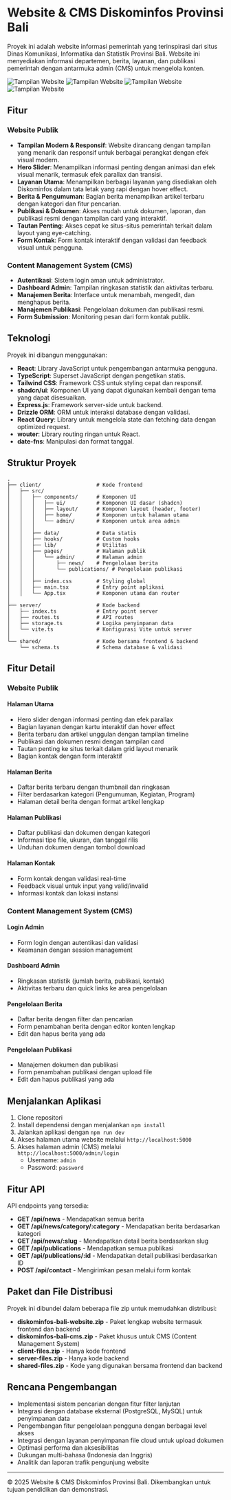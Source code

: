 # Website & CMS Diskominfos Provinsi Bali

Proyek ini adalah website informasi pemerintah yang terinspirasi dari situs Dinas Komunikasi, Informatika dan Statistik Provinsi Bali. Website ini menyediakan informasi departemen, berita, layanan, dan publikasi pemerintah dengan antarmuka admin (CMS) untuk mengelola konten.

![Tampilan Website](2.png)
![Tampilan Website](3.png)
![Tampilan Website](4.png)
![Tampilan Website](1.png)

## Fitur

### Website Publik
- **Tampilan Modern & Responsif**: Website dirancang dengan tampilan yang menarik dan responsif untuk berbagai perangkat dengan efek visual modern.
- **Hero Slider**: Menampilkan informasi penting dengan animasi dan efek visual menarik, termasuk efek parallax dan transisi.
- **Layanan Utama**: Menampilkan berbagai layanan yang disediakan oleh Diskominfos dalam tata letak yang rapi dengan hover effect.
- **Berita & Pengumuman**: Bagian berita menampilkan artikel terbaru dengan kategori dan fitur pencarian.
- **Publikasi & Dokumen**: Akses mudah untuk dokumen, laporan, dan publikasi resmi dengan tampilan card yang interaktif.
- **Tautan Penting**: Akses cepat ke situs-situs pemerintah terkait dalam layout yang eye-catching.
- **Form Kontak**: Form kontak interaktif dengan validasi dan feedback visual untuk pengguna.

### Content Management System (CMS)
- **Autentikasi**: Sistem login aman untuk administrator.
- **Dashboard Admin**: Tampilan ringkasan statistik dan aktivitas terbaru.
- **Manajemen Berita**: Interface untuk menambah, mengedit, dan menghapus berita.
- **Manajemen Publikasi**: Pengelolaan dokumen dan publikasi resmi.
- **Form Submission**: Monitoring pesan dari form kontak publik.

## Teknologi

Proyek ini dibangun menggunakan:

- **React**: Library JavaScript untuk pengembangan antarmuka pengguna.
- **TypeScript**: Superset JavaScript dengan pengetikan statis.
- **Tailwind CSS**: Framework CSS untuk styling cepat dan responsif.
- **shadcn/ui**: Komponen UI yang dapat digunakan kembali dengan tema yang dapat disesuaikan.
- **Express.js**: Framework server-side untuk backend.
- **Drizzle ORM**: ORM untuk interaksi database dengan validasi.
- **React Query**: Library untuk mengelola state dan fetching data dengan optimized request.
- **wouter**: Library routing ringan untuk React.
- **date-fns**: Manipulasi dan format tanggal.

## Struktur Proyek

```
.
├── client/                  # Kode frontend
│   ├── src/
│   │   ├── components/      # Komponen UI
│   │   │   ├── ui/          # Komponen UI dasar (shadcn)
│   │   │   ├── layout/      # Komponen layout (header, footer)
│   │   │   ├── home/        # Komponen untuk halaman utama
│   │   │   └── admin/       # Komponen untuk area admin
│   │   │
│   │   ├── data/            # Data statis
│   │   ├── hooks/           # Custom hooks
│   │   ├── lib/             # Utilitas
│   │   ├── pages/           # Halaman publik
│   │   │   └── admin/       # Halaman admin
│   │   │       ├── news/    # Pengelolaan berita
│   │   │       └── publications/ # Pengelolaan publikasi
│   │   │
│   │   ├── index.css        # Styling global
│   │   ├── main.tsx         # Entry point aplikasi
│   │   └── App.tsx          # Komponen utama dan router
│
├── server/                  # Kode backend
│   ├── index.ts             # Entry point server
│   ├── routes.ts            # API routes
│   ├── storage.ts           # Logika penyimpanan data
│   └── vite.ts              # Konfigurasi Vite untuk server
│
└── shared/                  # Kode bersama frontend & backend
    └── schema.ts            # Schema database & validasi
```

## Fitur Detail

### Website Publik
#### Halaman Utama
- Hero slider dengan informasi penting dan efek parallax
- Bagian layanan dengan kartu interaktif dan hover effect
- Berita terbaru dan artikel unggulan dengan tampilan timeline
- Publikasi dan dokumen resmi dengan tampilan card
- Tautan penting ke situs terkait dalam grid layout menarik
- Bagian kontak dengan form interaktif

#### Halaman Berita
- Daftar berita terbaru dengan thumbnail dan ringkasan
- Filter berdasarkan kategori (Pengumuman, Kegiatan, Program)
- Halaman detail berita dengan format artikel lengkap

#### Halaman Publikasi
- Daftar publikasi dan dokumen dengan kategori
- Informasi tipe file, ukuran, dan tanggal rilis
- Unduhan dokumen dengan tombol download

#### Halaman Kontak
- Form kontak dengan validasi real-time
- Feedback visual untuk input yang valid/invalid
- Informasi kontak dan lokasi instansi

### Content Management System (CMS)
#### Login Admin
- Form login dengan autentikasi dan validasi
- Keamanan dengan session management

#### Dashboard Admin
- Ringkasan statistik (jumlah berita, publikasi, kontak)
- Aktivitas terbaru dan quick links ke area pengelolaan

#### Pengelolaan Berita
- Daftar berita dengan filter dan pencarian
- Form penambahan berita dengan editor konten lengkap
- Edit dan hapus berita yang ada

#### Pengelolaan Publikasi
- Manajemen dokumen dan publikasi
- Form penambahan publikasi dengan upload file
- Edit dan hapus publikasi yang ada

## Menjalankan Aplikasi

1. Clone repositori
2. Install dependensi dengan menjalankan `npm install`
3. Jalankan aplikasi dengan `npm run dev`
4. Akses halaman utama website melalui `http://localhost:5000`
5. Akses halaman admin (CMS) melalui `http://localhost:5000/admin/login`
   - Username: `admin`
   - Password: `password`

## Fitur API

API endpoints yang tersedia:

- **GET /api/news** - Mendapatkan semua berita
- **GET /api/news/category/:category** - Mendapatkan berita berdasarkan kategori
- **GET /api/news/:slug** - Mendapatkan detail berita berdasarkan slug
- **GET /api/publications** - Mendapatkan semua publikasi
- **GET /api/publications/:id** - Mendapatkan detail publikasi berdasarkan ID
- **POST /api/contact** - Mengirimkan pesan melalui form kontak

## Paket dan File Distribusi

Proyek ini dibundel dalam beberapa file zip untuk memudahkan distribusi:

- **diskominfos-bali-website.zip** - Paket lengkap website termasuk frontend dan backend
- **diskominfos-bali-cms.zip** - Paket khusus untuk CMS (Content Management System)
- **client-files.zip** - Hanya kode frontend
- **server-files.zip** - Hanya kode backend
- **shared-files.zip** - Kode yang digunakan bersama frontend dan backend

## Rencana Pengembangan

- Implementasi sistem pencarian dengan fitur filter lanjutan
- Integrasi dengan database eksternal (PostgreSQL, MySQL) untuk penyimpanan data
- Pengembangan fitur pengelolaan pengguna dengan berbagai level akses
- Integrasi dengan layanan penyimpanan file cloud untuk upload dokumen
- Optimasi performa dan aksesibilitas
- Dukungan multi-bahasa (Indonesia dan Inggris)
- Analitik dan laporan trafik pengunjung website

---

© 2025 Website & CMS Diskominfos Provinsi Bali. Dikembangkan untuk tujuan pendidikan dan demonstrasi.